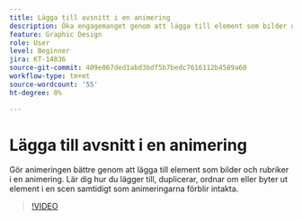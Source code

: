 ```yaml
---
title: Lägga till avsnitt i en animering
description: Öka engagemanget genom att lägga till element som bilder och rubriker i en animering
feature: Graphic Design
role: User
level: Beginner
jira: KT-14836
source-git-commit: 409e067ded1abd3bdf5b7bedc7616112b4589a60
workflow-type: tm+mt
source-wordcount: '55'
ht-degree: 0%

---
```


# Lägga till avsnitt i en animering

Gör animeringen bättre genom att lägga till element som bilder och rubriker i en animering. Lär dig hur du lägger till, duplicerar, ordnar om eller byter ut element i en scen samtidigt som animeringarna förblir intakta.

>[!VIDEO](https://video.tv.adobe.com/v/3426982?quality=12&learn=on&hidetitle=true)
